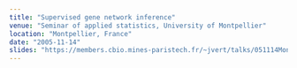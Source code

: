 ```yaml
---
title: "Supervised gene network inference"
venue: "Seminar of applied statistics, University of Montpellier"
location: "Montpellier, France"
date: "2005-11-14"
slides: "https://members.cbio.mines-paristech.fr/~jvert/talks/051114Montpellier/montpellier.pdf"
---
```

